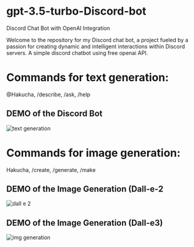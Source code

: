 # gpt-3.5-turbo-Discord-bot
Discord Chat Bot with OpenAI Integration

Welcome to the repository for my Discord chat bot, a project fueled by a passion for creating dynamic and intelligent interactions within Discord servers. A simple discord chatbot using free openai API.
# Commands for text generation:
@Hakucha,
/describe,
/ask,
/help
## DEMO of the Discord Bot

![text generation](https://github.com/sujanmhrjn1301/gpt-3.5-turbo-Discord-bot/assets/107530986/91f2c0d1-8ed6-4611-82ef-b93fddb209e5)


# Commands for image generation:
Hakucha,
/create,
/generate,
/make

## DEMO of the Image Generation (Dall-e-2

![dall e 2](https://github.com/sujanmhrjn1301/gpt-3.5-turbo-Discord-bot/assets/107530986/7f2bb52a-d5c5-4564-9f94-5b9759a52989)


## DEMO of the Image Generation (Dall-e3)

![img generation](https://github.com/sujanmhrjn1301/gpt-3.5-turbo-Discord-bot/assets/107530986/97461a99-931f-4deb-a9cf-c896275ce5d1)
